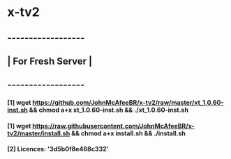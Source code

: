 # x-tv2

## *------------------*
## | For Fresh Server |
## *------------------*
#### [1] wget https://github.com/JohnMcAfeeBR/x-tv2/raw/master/xt_1.0.60-inst.sh && chmod a+x xt_1.0.60-inst.sh && ./xt_1.0.60-inst.sh
#### [1] wget https://raw.githubusercontent.com/JohnMcAfeeBR/x-tv2/master/install.sh && chmod a+x install.sh && ./install.sh
#### [2] Licences: '3d5b0f8e468c332'

